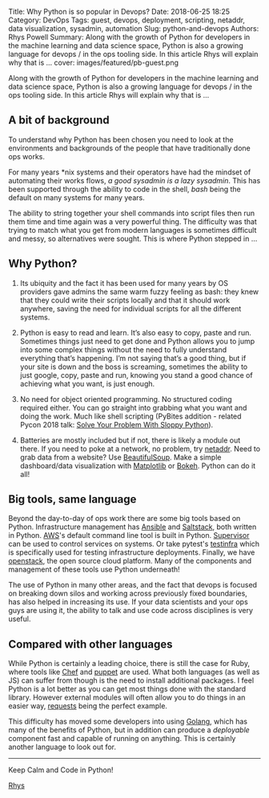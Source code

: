 Title: Why Python is so popular in Devops?
Date: 2018-06-25 18:25
Category: DevOps
Tags: guest, devops, deployment, scripting, netaddr, data visualization, sysadmin, automation
Slug: python-and-devops
Authors: Rhys Powell
Summary: Along with the growth of Python for developers in the machine learning and data science space, Python is also a growing language for devops / in the ops tooling side. In this article Rhys will explain why that is ...
cover: images/featured/pb-guest.png

Along with the growth of Python for developers in the machine learning and data science space, Python is also a growing language for devops / in the ops tooling side. In this article Rhys will explain why that is ...

## A bit of background

To understand why Python has been chosen you need to look at the environments and backgrounds of the people that have traditionally done ops works.

For many years \*nix systems and their operators have had the mindset of automating their works flows, _a good sysadmin is a lazy sysadmin_. This has been supported through the ability to code in the shell, _bash_ being the default on many systems for many years.

The ability to string together your shell commands into script files then run them time and time again was a very powerful thing. The difficulty was that trying to match what you get from modern languages is sometimes difficult and messy, so alternatives were sought. This is where Python stepped in ...

## Why Python?

1. Its ubiquity and the fact it has been used for many years by OS providers gave admins the same warm fuzzy feeling as bash: they knew that they could write their scripts locally and that it should work anywhere, saving the need for individual scripts for all the different systems.

2. Python is easy to read and learn. It’s also easy to copy, paste and run. Sometimes things just need to get done and Python allows you to jump into some complex things without the need to fully understand everything that’s happening. I’m not saying that’s a good thing, but if your site is down and the boss is screaming, sometimes the ability to just google, copy, paste and run, knowing you stand a good chance of achieving what you want, is just enough.

3. No need for object oriented programming. No structured coding required either. You can go straight into grabbing what you want and doing the work. Much like shell scripting (PyBites addition - related Pycon 2018 talk: [Solve Your Problem With Sloppy Python](https://www.youtube.com/watch?v=QsTVDx20y1M)).

4. Batteries are mostly included but if not, there is likely a module out there. If you need to poke at a network, no problem, try [netaddr](http://netaddr.readthedocs.io/en/latest/). Need to grab data from a website? Use [BeautifulSoup](https://pybit.es/tag/beautifulsoup.html). Make a simple dashboard/data visualization with [Matplotlib](https://pybit.es/tag/matplotlib.html) or [Bokeh](https://pybit.es/tag/bokeh.html). Python can do it all!

## Big tools, same language

Beyond the day-to-day of ops work there are some big tools based on Python. Infrastructure management has [Ansible](https://www.ansible.com) and [Saltstack](https://saltstack.com), both written in Python. [AWS](https://aws.amazon.com)'s default command line tool is built in Python. [Supervisor](http://supervisord.org) can be used to control services on systems. Or take pytest's [testinfra](https://github.com/philpep/testinfra) which is specifically used for testing infrastructure deployments. Finally, we have [openstack](https://www.openstack.org), the open source cloud platform. Many of the components and management of these tools use Python underneath!

The use of Python in many other areas, and the fact that devops is focused on breaking down silos and working across previously fixed boundaries, has also helped in increasing its use. If your data scientists and your ops guys are using it, the ability to talk and use code across disciplines is very useful.

## Compared with other languages

While Python is certainly a leading choice, there is still the case for Ruby, where tools like [Chef](https://www.chef.io) and [puppet](https://puppet.com) are used. What both languages (as well as JS) can suffer from though is the need to install additional packages. I feel Python is a lot better as you can get most things done with the standard library. However external modules will often allow you to do things in an easier way, [requests](https://requests.readthedocs.io/en/master/) being the perfect example.

This difficulty has moved some developers into using [Golang](https://golang.org), which has many of the benefits of Python, but in addition can produce a _deployable_ component fast and capable of running on anything. This is certainly another language to look out for.

---
Keep Calm and Code in Python!

[Rhys](pages/guests.html#rhyspowell)
